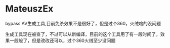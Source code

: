 # MateuszEx
bypass AV生成工具,目前免杀效果不是很好了，但是过个360，火绒啥的没问题

生成工具现在被查了，不过可以从新编译，目前的这个工具用了有一段时间了，效果一般般了，但是改改还可以，过个360火绒至少没问题
